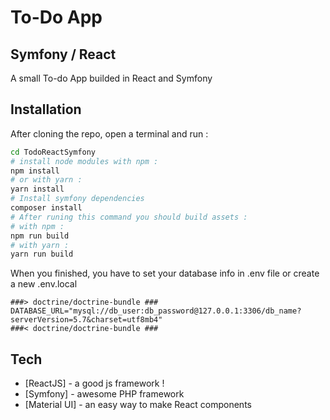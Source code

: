 # To-Do App
## Symfony / React

A small To-do App builded in React and Symfony

## Installation

After cloning the repo, open a terminal and run :

```sh
cd TodoReactSymfony
# install node modules with npm :
npm install
# or with yarn :
yarn install
# Install symfony dependencies
composer install
# After runing this command you should build assets :
# with npm :
npm run build
# with yarn :
yarn run build
```

When you finished, you have to set your database info in .env file or create a new .env.local
```dotenv
###> doctrine/doctrine-bundle ###
DATABASE_URL="mysql://db_user:db_password@127.0.0.1:3306/db_name?serverVersion=5.7&charset=utf8mb4"
###< doctrine/doctrine-bundle ###
```

## Tech

- [ReactJS] - a good js framework !
- [Symfony] - awesome PHP framework
- [Material UI] - an easy way to make React components
